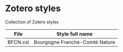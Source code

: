 # Zotero styles
 Collection of Zotero styles

| File | Style full name |
| --- | --- |
| BFCN.csl | Bourgogne Franche-Comté Nature |

